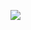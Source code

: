 ![](http://www.plantuml.com/plantuml/proxy?cache=no&src=https://raw.githubusercontent.com/oleksandrblazhko/ai-211-kanarskij/Laboratory_Work_7/2-SoftwareDesign/2.7-PlantUML/UML-Activity.puml)
